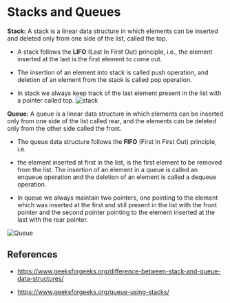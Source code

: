 # Stacks and Queues

**Stack:** A stack is a linear data structure in which elements can be inserted and deleted only from one side of the list, called the top. 

- A stack follows the **LIFO** (Last In First Out) principle, i.e., the element inserted at the last is the first element to come out. 

- The insertion of an element into stack is called push operation, and deletion of an element from the stack is called pop operation. 

- In stack we always keep track of the last element present in the list with a pointer called top.
![stack](https://media.geeksforgeeks.org/wp-content/uploads/geek-stack-1.png)

**Queue:** A queue is a linear data structure in which elements can be inserted only from one side of the list called rear, and the elements can be deleted only from the other side called the front.

- The queue data structure follows the **FIFO** (First In First Out) principle, i.e. 

- the element inserted at first in the list, is the first element to be removed from the list. The insertion of an element in a queue is called an enqueue operation and the deletion of an element is called a dequeue operation.

- In queue we always maintain two pointers, one pointing to the element which was inserted at the first and still present in the list with the front pointer and the second pointer pointing to the element inserted at the last with the rear pointer.

![Queue](https://media.geeksforgeeks.org/wp-content/uploads/geek-queue-1.png)

## References 
- https://www.geeksforgeeks.org/difference-between-stack-and-queue-data-structures/

- https://www.geeksforgeeks.org/queue-using-stacks/